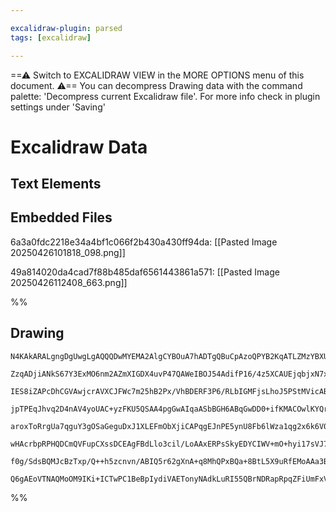 ```yaml
---

excalidraw-plugin: parsed
tags: [excalidraw]

---
```

==⚠  Switch to EXCALIDRAW VIEW in the MORE OPTIONS menu of this document. ⚠== You can decompress Drawing data with the command palette: 'Decompress current Excalidraw file'. For more info check in plugin settings under 'Saving'


# Excalidraw Data

## Text Elements
## Embedded Files
6a3a0fdc2218e34a4bf1c066f2b430a430ff94da: [[Pasted Image 20250426101818_098.png]]

49a814020da4cad7f88b485daf6561443861a571: [[Pasted Image 20250426112408_663.png]]

%%
## Drawing
```compressed-json
N4KAkARALgngDgUwgLgAQQQDwMYEMA2AlgCYBOuA7hADTgQBuCpAzoQPYB2KqATLZMzYBXUtiRoIACyhQ4zZAHoFAc0JRJQgEYA6bGwC2CgF7N6hbEcK4OCtptbErHALRY8RMpWdx8Q1TdIEfARcZgRmBShcZQUebQBGAAYEmjoghH0EDihmbgBtcDBQMBKIEm4IDgAFfXoAVgAtRIAlAFkG5laAIQBpLvwAMQBlegAZLtSSyFhECsJ9aKR+Usxu

ZzqADjiANkS67Y3ExMO6nm2AZmXIGDX4uvP47QAWeIBOJ54AdifP16/4z5XCAUEjqbjxN7xIGSBCEZTSbifOpQwqQazKYLcRJA5hQUhsADWCAAwmx8GxSBU8dZmHBcIFspNSppcNgCcp8UIOMRSeTKRJqRxafSslAmZAAGaEfD4IawTESQQecUQXH4okAdVBkm4fFRqrxhIQcpgCvQSvKQM58I44VyaBRUwgbDp2DUNwdRyBHOEcAAksR7ag8gBd

IES8iZAPcDhCGVAwjcrAVXCJFWc7m25hB2Px/VhBDERF3P6/RLbIGMFjsLhoJ5PStMVicABynDEut2Gw270+2P1hGYABF0lBC9wJQQwkDNMJuQBRYKZbJB0NAoRwYi4MdFh3ffYbJLnQ4AoFEDgEmNx/Bnths8doSf4af5qJQIRBiCIbmJ5QqqXBNGEjbLg5yphKxDYDwPDxBsCDnE8uBPJoErxNg5bbBKPCaE85yJEheEShK7xbiqzDuOIwaomA

jpTPEqJhvq2D4nAV4yoUAC+yzFKU5QSAA4pgGwAIqaASbBGH6ABqGwDD0+ifKMACOwlKYQrFAjMlFlAsyhLPqqxoOsWzaOcSLIsiPAbHUnzbK8QIeqgzifJ85zaO85x1PWdnnAcvlAiCxBgp6hzQrC8Jig6dwNvq6Jmv2TpqkavIUlS5BCnSDJijOrLshmPJkqlArpcKWX/tKsrytpFpFjihqatqup1eqxpVRUNXpsINp2uCQIuqy7rgl6+o+huA

aroxToRrgUa7qguY3gOSaGeguDxJ1XLEFmObXjiCAPqgEJnPE5ynU8Fb6lWza1qg2x6k6V01m2HAdmgMHxFZbwuTFTqDiOwQ7hOU4IDOc7EIuGSijteZOhuW6A3uTwHkkTwbOcPB1GeiaXmgC23vec1Pi+iVvh+FTfo4HB/uG0oIEB6BPK8uCHk8iQ8IkW5PHgxCfBK3Y4dZW4Sts+zxPWx7bPEuA2etOIUfk1G0SU9FTJNpTMS6bH4Jx4CTRAuB

wHAcrbpRPHQDCmQVFupCXssDCEAgFBdLlo3cil/LoAAxERPsSkyEDYCIWV+mO+hyi17sVJ78QIDHMf+4HpDB6Hztsq7BV8mlNKZaKCdB6KIcZAMFUmmaqpkpahQB/n2SF2H9UIFqQU6m9duJ8nGTh0apfVRXtVV+3Beh80XWSNtvUDzXUB1wA8q6g2eglkCD7XocDJwUADDN0qOZjk9J0PRcb0MhBGJR7Nt1PdcACpYFAACCRDKDdEDBBK2X7x39

f0g/SdsBQMJcBzTxp/Q++h5zcnvn/ABIQ5r62gXnA+q8MhQPxBQa+8BtL5X9uRfEMoAAa3BtjbE+M8Ehvkex7F+AhO2uCyT4AAJrgg2PWBIbxXgbDuvEbYrNPJ2yMGwAw3AeKQHoAQIQlFkivBFiQjYnFL5IOnsPMG48JDYLthyEgJ8z66iXhATRxA5QIFYmgPepQDGtDYMQBAEDcCaGCITYGGjSAkEjmgEREAuhkjgaQZQLIAAUMFAS8FPCE4Jy

Q6gAEoVTNAQMoOM9IKi+ICTwPC1BeBpIydiVAETonyNAdkLuRI55QBrNDRapRpqZFiUmFxVNhH6iyHYhx3A8QSKBNgIgJjUBtJBvqDgM1KK9L6kIKA54hmkAkfk0odgABWCBsA5CGAMuAljrG2PsQdImfTSislKYwa+gj8ANKdFpdq6RFk1hVIHXEBgMGzFxrtfU5ICZA2fDsyp+Iw4XNKZwN5xNSj4FCA/S5Byjlax1mALidAALhGERxEAHEgA=
```
%%